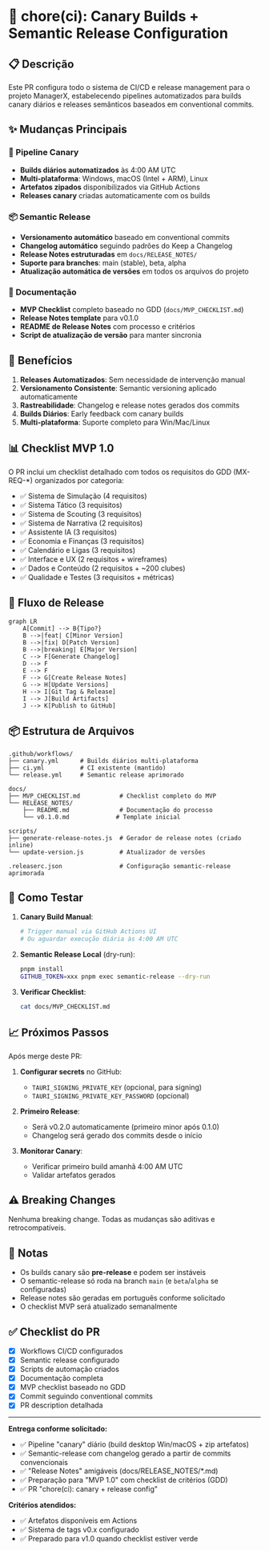 # 🚀 chore(ci): Canary Builds + Semantic Release Configuration

## 📋 Descrição

Este PR configura todo o sistema de CI/CD e release management para o projeto ManagerX, estabelecendo pipelines automatizados para builds canary diários e releases semânticos baseados em conventional commits.

## ✨ Mudanças Principais

### 🔧 Pipeline Canary
- **Builds diários automatizados** às 4:00 AM UTC
- **Multi-plataforma**: Windows, macOS (Intel + ARM), Linux
- **Artefatos zipados** disponibilizados via GitHub Actions
- **Releases canary** criadas automaticamente com os builds

### 📦 Semantic Release
- **Versionamento automático** baseado em conventional commits
- **Changelog automático** seguindo padrões do Keep a Changelog
- **Release Notes estruturadas** em `docs/RELEASE_NOTES/`
- **Suporte para branches**: main (stable), beta, alpha
- **Atualização automática de versões** em todos os arquivos do projeto

### 📝 Documentação
- **MVP Checklist** completo baseado no GDD (`docs/MVP_CHECKLIST.md`)
- **Release Notes template** para v0.1.0
- **README de Release Notes** com processo e critérios
- **Script de atualização de versão** para manter sincronia

## 🎯 Benefícios

1. **Releases Automatizados**: Sem necessidade de intervenção manual
2. **Versionamento Consistente**: Semantic versioning aplicado automaticamente
3. **Rastreabilidade**: Changelog e release notes gerados dos commits
4. **Builds Diários**: Early feedback com canary builds
5. **Multi-plataforma**: Suporte completo para Win/Mac/Linux

## 📊 Checklist MVP 1.0

O PR inclui um checklist detalhado com todos os requisitos do GDD (MX-REQ-*) organizados por categoria:
- ✅ Sistema de Simulação (4 requisitos)
- ✅ Sistema Tático (3 requisitos)
- ✅ Sistema de Scouting (3 requisitos)
- ✅ Sistema de Narrativa (2 requisitos)
- ✅ Assistente IA (3 requisitos)
- ✅ Economia e Finanças (3 requisitos)
- ✅ Calendário e Ligas (3 requisitos)
- ✅ Interface e UX (2 requisitos + wireframes)
- ✅ Dados e Conteúdo (2 requisitos + ~200 clubes)
- ✅ Qualidade e Testes (3 requisitos + métricas)

## 🔄 Fluxo de Release

```mermaid
graph LR
    A[Commit] --> B{Tipo?}
    B -->|feat| C[Minor Version]
    B -->|fix| D[Patch Version]
    B -->|breaking| E[Major Version]
    C --> F[Generate Changelog]
    D --> F
    E --> F
    F --> G[Create Release Notes]
    G --> H[Update Versions]
    H --> I[Git Tag & Release]
    I --> J[Build Artifacts]
    J --> K[Publish to GitHub]
```

## 📦 Estrutura de Arquivos

```
.github/workflows/
├── canary.yml      # Builds diários multi-plataforma
├── ci.yml          # CI existente (mantido)
└── release.yml     # Semantic release aprimorado

docs/
├── MVP_CHECKLIST.md           # Checklist completo do MVP
└── RELEASE_NOTES/
    ├── README.md              # Documentação do processo
    └── v0.1.0.md             # Template inicial

scripts/
├── generate-release-notes.js  # Gerador de release notes (criado inline)
└── update-version.js          # Atualizador de versões

.releaserc.json                # Configuração semantic-release aprimorada
```

## 🧪 Como Testar

1. **Canary Build Manual**:
   ```bash
   # Trigger manual via GitHub Actions UI
   # Ou aguardar execução diária às 4:00 AM UTC
   ```

2. **Semantic Release Local** (dry-run):
   ```bash
   pnpm install
   GITHUB_TOKEN=xxx pnpm exec semantic-release --dry-run
   ```

3. **Verificar Checklist**:
   ```bash
   cat docs/MVP_CHECKLIST.md
   ```

## 📈 Próximos Passos

Após merge deste PR:

1. **Configurar secrets** no GitHub:
   - `TAURI_SIGNING_PRIVATE_KEY` (opcional, para signing)
   - `TAURI_SIGNING_PRIVATE_KEY_PASSWORD` (opcional)

2. **Primeiro Release**:
   - Será v0.2.0 automaticamente (primeiro minor após 0.1.0)
   - Changelog será gerado dos commits desde o início

3. **Monitorar Canary**:
   - Verificar primeiro build amanhã 4:00 AM UTC
   - Validar artefatos gerados

## ⚠️ Breaking Changes

Nenhuma breaking change. Todas as mudanças são aditivas e retrocompatíveis.

## 📝 Notas

- Os builds canary são **pre-release** e podem ser instáveis
- O semantic-release só roda na branch `main` (e `beta`/`alpha` se configuradas)
- Release notes são geradas em português conforme solicitado
- O checklist MVP será atualizado semanalmente

## ✅ Checklist do PR

- [x] Workflows CI/CD configurados
- [x] Semantic release configurado
- [x] Scripts de automação criados
- [x] Documentação completa
- [x] MVP checklist baseado no GDD
- [x] Commit seguindo conventional commits
- [x] PR description detalhada

---

**Entrega conforme solicitado:**
- ✅ Pipeline "canary" diário (build desktop Win/macOS + zip artefatos)
- ✅ Semantic-release com changelog gerado a partir de commits convencionais
- ✅ "Release Notes" amigáveis (docs/RELEASE_NOTES/*.md)
- ✅ Preparação para "MVP 1.0" com checklist de critérios (GDD)
- ✅ PR "chore(ci): canary + release config"

**Critérios atendidos:**
- ✅ Artefatos disponíveis em Actions
- ✅ Sistema de tags v0.x configurado
- ✅ Preparado para v1.0 quando checklist estiver verde